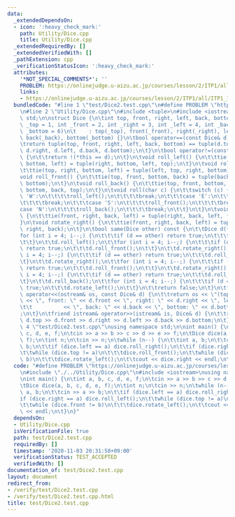 ```yaml
---
data:
  _extendedDependsOn:
  - icon: ':heavy_check_mark:'
    path: Utility/Dice.cpp
    title: Utility/Dice.cpp
  _extendedRequiredBy: []
  _extendedVerifiedWith: []
  _pathExtension: cpp
  _verificationStatusIcon: ':heavy_check_mark:'
  attributes:
    '*NOT_SPECIAL_COMMENTS*': ''
    PROBLEM: https://onlinejudge.u-aizu.ac.jp/courses/lesson/2/ITP1/all/ITP1_11_B
    links:
    - https://onlinejudge.u-aizu.ac.jp/courses/lesson/2/ITP1/all/ITP1_11_B
  bundledCode: "#line 1 \"test/Dice2.test.cpp\"\n#define PROBLEM \"https://onlinejudge.u-aizu.ac.jp/courses/lesson/2/ITP1/all/ITP1_11_B\"\
    \n#line 2 \"Utility/Dice.cpp\"\n#include <tuple>\n#include <iostream>\nusing namespace\
    \ std;\n\nstruct Dice {\n\tint top, front, right, left, back, bottom;\n\tDice(int\
    \ _top = 1, int _front = 2, int _right = 3, int _left = 4, int _back = 5, int\
    \ _bottom = 6)\n\t    : top(_top), front(_front), right(_right), left(_left),\
    \ back(_back), bottom(_bottom) {}\n\tbool operator==(const Dice& d) const {\n\t\
    \treturn tuple(top, front, right, left, back, bottom) == tuple(d.top, d.front,\
    \ d.right, d.left, d.back, d.bottom);\n\t}\n\tbool operator!=(const Dice& d) const\
    \ {\n\t\treturn !(*this == d);\n\t}\n\tvoid roll_left() {\n\t\ttie(top, right,\
    \ bottom, left) = tuple(right, bottom, left, top);\n\t}\n\tvoid roll_right() {\n\
    \t\ttie(top, right, bottom, left) = tuple(left, top, right, bottom);\n\t}\n\t\
    void roll_front() {\n\t\ttie(top, front, bottom, back) = tuple(back, top, front,\
    \ bottom);\n\t}\n\tvoid roll_back() {\n\t\ttie(top, front, bottom, back) = tuple(front,\
    \ bottom, back, top);\n\t}\n\tvoid roll(char c) {\n\t\tswitch (c) {\n\t\t\tcase\
    \ 'W':\n\t\t\t\troll_left();\n\t\t\t\tbreak;\n\t\t\tcase 'E':\n\t\t\t\troll_right();\n\
    \t\t\t\tbreak;\n\t\t\tcase 'S':\n\t\t\t\troll_front();\n\t\t\t\tbreak;\n\t\t\t\
    case 'N':\n\t\t\t\troll_back();\n\t\t\t\tbreak;\n\t\t}\n\t}\n\tvoid rotate_left()\
    \ {\n\t\ttie(front, right, back, left) = tuple(right, back, left, front);\n\t\
    }\n\tvoid rotate_right() {\n\t\ttie(front, right, back, left) = tuple(left, front,\
    \ right, back);\n\t}\n\tbool same(Dice other) const {\n\t\tDice d(*this);\n\t\t\
    for (int i = 4; i--;) {\n\t\t\tif (d == other) return true;\n\t\t\td.rotate_left();\n\
    \t\t}\n\t\td.roll_left();\n\t\tfor (int i = 4; i--;) {\n\t\t\tif (d == other)\
    \ return true;\n\t\t\td.roll_front();\n\t\t}\n\t\td.rotate_right();\n\t\tfor (int\
    \ i = 4; i--;) {\n\t\t\tif (d == other) return true;\n\t\t\td.roll_right();\n\t\
    \t}\n\t\td.rotate_right();\n\t\tfor (int i = 4; i--;) {\n\t\t\tif (d == other)\
    \ return true;\n\t\t\td.roll_front();\n\t\t}\n\t\td.rotate_right();\n\t\tfor (int\
    \ i = 4; i--;) {\n\t\t\tif (d == other) return true;\n\t\t\td.roll_right();\n\t\
    \t}\n\t\td.roll_back();\n\t\tfor (int i = 4; i--;) {\n\t\t\tif (d == other) return\
    \ true;\n\t\t\td.rotate_left();\n\t\t}\n\t\treturn false;\n\t}\n\tfriend ostream&\
    \ operator<<(ostream& os, const Dice& d) {\n\t\treturn os << \"(top: \" << d.top\
    \ << \", front: \" << d.front << \", right: \" << d.right << \", left: \" << d.left\n\
    \t\t          << \", back: \" << d.back << \", bottom: \" << d.bottom << \")\"\
    ;\n\t}\n\tfriend istream& operator>>(istream& is, Dice& d) {\n\t\treturn is >>\
    \ d.top >> d.front >> d.right >> d.left >> d.back >> d.bottom;\n\t}\n};\n#line\
    \ 4 \"test/Dice2.test.cpp\"\nusing namespace std;\n\nint main() {\n\tint a, b,\
    \ c, d, e, f;\n\tcin >> a >> b >> c >> d >> e >> f;\n\tDice dice(a, b, c, d, e,\
    \ f);\n\tint n;\n\tcin >> n;\n\twhile (n--) {\n\t\tint a, b;\n\t\tcin >> a >>\
    \ b;\n\t\tif (dice.left == a) dice.roll_right();\n\t\tif (dice.right == a) dice.roll_left();\n\
    \t\twhile (dice.top != a)\n\t\t\tdice.roll_front();\n\t\twhile (dice.front !=\
    \ b)\n\t\t\tdice.rotate_left();\n\t\tcout << dice.right << endl;\n\t}\n}\n"
  code: "#define PROBLEM \"https://onlinejudge.u-aizu.ac.jp/courses/lesson/2/ITP1/all/ITP1_11_B\"\
    \n#include \"./../Utility/Dice.cpp\"\n#include <iostream>\nusing namespace std;\n\
    \nint main() {\n\tint a, b, c, d, e, f;\n\tcin >> a >> b >> c >> d >> e >> f;\n\
    \tDice dice(a, b, c, d, e, f);\n\tint n;\n\tcin >> n;\n\twhile (n--) {\n\t\tint\
    \ a, b;\n\t\tcin >> a >> b;\n\t\tif (dice.left == a) dice.roll_right();\n\t\t\
    if (dice.right == a) dice.roll_left();\n\t\twhile (dice.top != a)\n\t\t\tdice.roll_front();\n\
    \t\twhile (dice.front != b)\n\t\t\tdice.rotate_left();\n\t\tcout << dice.right\
    \ << endl;\n\t}\n}"
  dependsOn:
  - Utility/Dice.cpp
  isVerificationFile: true
  path: test/Dice2.test.cpp
  requiredBy: []
  timestamp: '2020-11-03 20:31:58+09:00'
  verificationStatus: TEST_ACCEPTED
  verifiedWith: []
documentation_of: test/Dice2.test.cpp
layout: document
redirect_from:
- /verify/test/Dice2.test.cpp
- /verify/test/Dice2.test.cpp.html
title: test/Dice2.test.cpp
---
```

